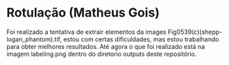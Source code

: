 # Rotulação (Matheus Gois)

Foi realizado a tentativa de extrair elementos da images Fig0539(c)(shepp-logan_phantom).tif, estou com certas dificuldades, mas estou trabalhando para obter melhores resultados. Até agora o que foi realizado está na imagem labeling.png dentro do diretorio outputs deste repositório. 



